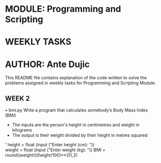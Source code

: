 # MODULE: Programming and Scripting
# WEEKLY TASKS
# AUTHOR: Ante Dujic

This README file contains explanation of the code written to solve the problems assigned in weekly tasks for Programming and Scripting Module.

## WEEK 2
•	bmi.py
Write a program that calculates somebody’s Body Mass Index (BMI)
-	The inputs are the person's height in centimetres and weight in kilograms
-	The output is their weight divided by their height in metres squared

' height = float (input ("Enter height (cm): "))               
weight = float (input ("Enter weight (kg): "))
BMI = round((weight/((height/100)**2)),2)    
